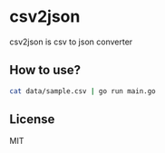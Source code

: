 # csv2json

csv2json is csv to json converter

## How to use?

```sh
cat data/sample.csv | go run main.go
```

## License

MIT
